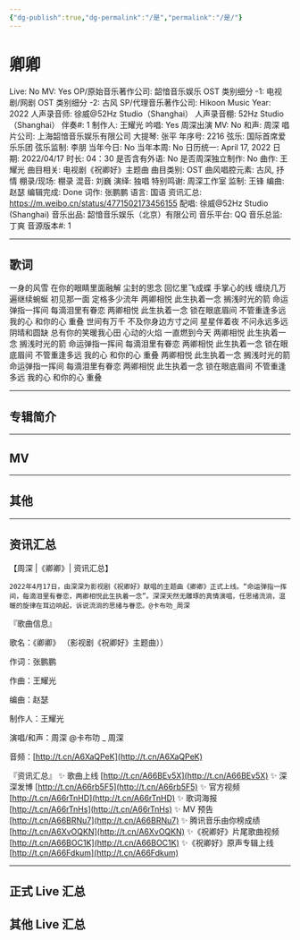 ```yaml
---
{"dg-publish":true,"dg-permalink":"/是","permalink":"/是/"}
---
```



# 卿卿

Live: No
MV: Yes
OP/原始音乐著作公司: 韶愔音乐娱乐
OST 类别细分 -1: 电视剧/网剧
OST 类别细分 -2: 古风
SP/代理音乐著作公司: Hikoon Music
Year: 2022
人声录音师: 徐威@52Hz Studio（Shanghai）
人声录音棚: 52Hz Studio（Shanghai）
伴奏#: 1
制作人: 王耀光
吟唱: Yes
周深出演 MV: No
和声: 周深
唱片公司: 上海韶愔音乐娱乐有限公司
大提琴: 张平
年序号: 2216
弦乐: 国际首席爱乐乐团
弦乐监制: 李朋
当年今日: No
当年本周: No
日历统一: April 17, 2022
日期: 2022/04/17
时长: 04：30
是否含有外语: No
是否周深独立制作: No
曲作: 王耀光
曲目相关: 电视剧《祝卿好》主题曲
曲目类别: OST
曲风唱腔元素: 古风, 抒情
棚录/现场: 棚录
混音: 刘巍
演绎: 独唱
特别鸣谢: 周深工作室
监制: 王锋
编曲: 赵瑟
编辑完成: Done
词作: 张鹏鹏
语言: 国语
资讯汇总: https://m.weibo.cn/status/4771502173456155
配唱: 徐威@52Hz Studio (Shanghai)
音乐出品: 韶愔音乐娱乐（北京）有限公司
音乐平台: QQ
音乐总监: 丁爽
音源版本#: 1

---

## 歌词

一身的风雪 在你的眼睛里面融解
尘封的思念 回忆里飞成蝶
手掌心的线 缠绕几万遍继续蜿蜒
初见那一面 定格多少流年
两卿相悦 此生执着一念
搁浅时光的箭
命运弹指一挥间
每滴泪里有眷恋
两卿相悦 此生执着一念
锁在眼底眉间
不管重逢多远
我的心 和你的心 重叠
世间有万千 不及你身边方寸之间
星星伴着夜 不问永远多远
阴晴和圆缺 总有你的笑暖我心田
心动的火焰 一直燃到今天
两卿相悦 此生执着一念
搁浅时光的箭
命运弹指一挥间
每滴泪里有眷恋
两卿相悦 此生执着一念
锁在眼底眉间
不管重逢多远
我的心 和你的心 重叠
两卿相悦 此生执着一念
搁浅时光的箭
命运弹指一挥间
每滴泪里有眷恋
两卿相悦 此生执着一念
锁在眼底眉间
不管重逢多远
我的心 和你的心 重叠

---

## 专辑简介

---

## MV

---

## 其他

---

## 资讯汇总

【周深 |《卿卿》| 资讯汇总】

    2022年4月17日，由深深为影视剧《祝卿好》献唱的主题曲《卿卿》正式上线。“命运弹指一挥间，每滴泪里有眷恋，两卿相悦此生执着一念”。深深天然无雕琢的真情演唱，任思绪流淌，温暖的旋律在耳边响起，诉说流淌的思绪与眷恋。@卡布叻_周深

『歌曲信息』

歌名：《卿卿》
（影视剧《祝卿好》主题曲））

作词：张鹏鹏

作曲：王耀光

编曲：赵瑟

制作人：王耀光

演唱/和声：周深 @卡布叻 _ 周深

音频：[http://t.cn/A6XaQPeK](http://t.cn/A6XaQPeK)

『资讯汇总』
✨ 歌曲上线 [http://t.cn/A66BEv5X](http://t.cn/A66BEv5X)
✨ 深深发博 [http://t.cn/A66rb5F5](http://t.cn/A66rb5F5)
✨ 官方视频 [http://t.cn/A66rTnHD](http://t.cn/A66rTnHD)
✨ 歌词海报 [http://t.cn/A66rTnHs](http://t.cn/A66rTnHs)
✨ MV 预告 [http://t.cn/A66BRNu7](http://t.cn/A66BRNu7)
✨ 腾讯音乐由你榜成绩 [http://t.cn/A6XvOQKN](http://t.cn/A6XvOQKN)
✨《祝卿好》片尾歌曲视频 [http://t.cn/A66BOC1K](http://t.cn/A66BOC1K)
✨《祝卿好》原声专辑上线 [http://t.cn/A66Fdkum](http://t.cn/A66Fdkum)

---

## 正式 Live 汇总

## 其他 Live 汇总
